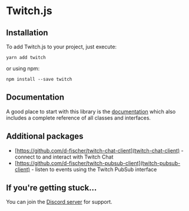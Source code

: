 # Twitch.js

## Installation

To add Twitch.js to your project, just execute:
	
	yarn add twitch

or using npm:

	npm install --save twitch

## Documentation

A good place to start with this library is the [documentation](https://d-fischer.github.io/twitch)
which also includes a complete reference of all classes and interfaces.

## Additional packages

- [https://github.com/d-fischer/twitch-chat-client](twitch-chat-client) - connect to and interact with Twitch Chat
- [https://github.com/d-fischer/twitch-pubsub-client](twitch-pubsub-client) - listen to events using the Twitch PubSub interface

## If you're getting stuck...

You can join the [Discord server](https://discord.gg/b9ZqMfz) for support.

